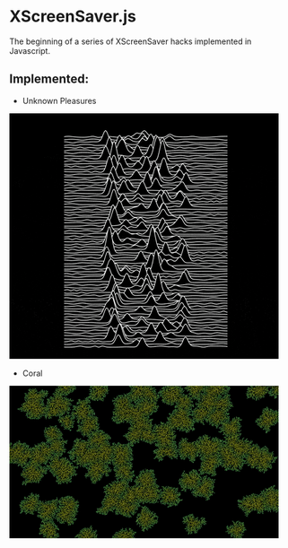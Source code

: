 # XScreenSaver.js
The beginning of a series of XScreenSaver hacks implemented in Javascript.

## Implemented:

* Unknown Pleasures

![UnknownPleasures](UnknownPleasuresPreview.gif)

* Coral

![UnknownPleasures](Coral.gif)
